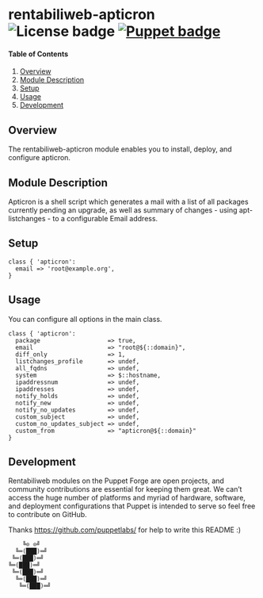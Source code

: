 # rentabiliweb-apticron ![License badge][license-img] [![Puppet badge][puppet-img]][puppet-url]

#### Table of Contents

1. [Overview](#overview)
2. [Module Description](#module-description)
3. [Setup](#setup)
4. [Usage](#usage)
5. [Development](#development)

## Overview

The rentabiliweb-apticron module  enables you to install,  deploy, and configure
apticron.

## Module Description

Apticron is a  shell script which generates  a mail with a list  of all packages
currently  pending  an   upgrade,  as  well  as  summary  of   changes  -  using
apt-listchanges - to a configurable Email address.

## Setup

```puppet
class { 'apticron':
  email => 'root@example.org',
}
```

## Usage

You can configure all options in the main class.

```puppet
class { 'apticron':
  package                   => true,
  email                     => "root@${::domain}",
  diff_only                 => 1,
  listchanges_profile       => undef,
  all_fqdns                 => undef,
  system                    => $::hostname,
  ipaddressnum              => undef,
  ipaddresses               => undef,
  notify_holds              => undef,
  notify_new                => undef,
  notify_no_updates         => undef,
  custom_subject            => undef,
  custom_no_updates_subject => undef,
  custom_from               => "apticron@${::domain}"
}
```

## Development

Rentabiliweb  modules on  the  Puppet  Forge are  open  projects, and  community
contributions are  essential for keeping  them great.  We can’t access  the huge
number  of   platforms  and  myriad   of  hardware,  software,   and  deployment
configurations that  Puppet is intended to  serve so feel free  to contribute on
GitHub.

Thanks https://github.com/puppetlabs/ for help to write this README :)

```
    ╚⊙ ⊙╝
  ╚═(███)═╝
 ╚═(███)═╝
╚═(███)═╝
 ╚═(███)═╝
  ╚═(███)═╝
   ╚═(███)═╝
```

[license-img]: https://img.shields.io/badge/license-ISC-blue.svg "License"
[puppet-img]: https://img.shields.io/puppetforge/dt/rentabiliweb/apticron.svg "Puppet Forge"
[puppet-url]: https://forge.puppetlabs.com/rentabiliweb/apticron "Puppet Forge"
